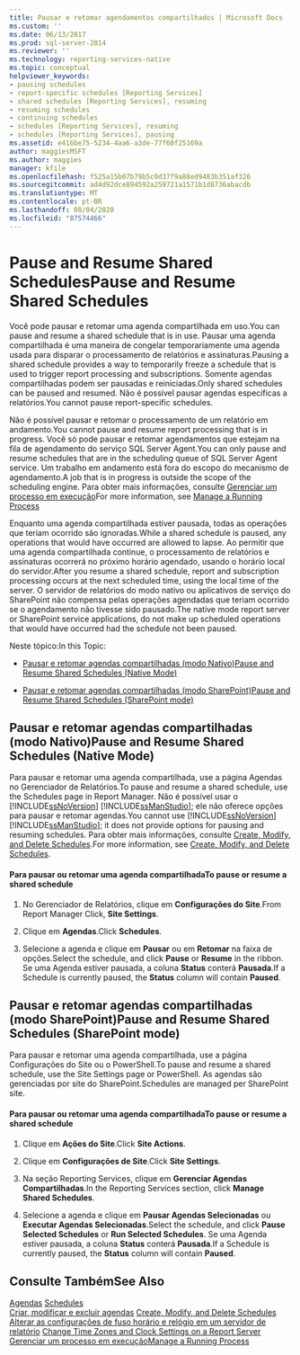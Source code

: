 ```yaml
---
title: Pausar e retomar agendamentos compartilhados | Microsoft Docs
ms.custom: ''
ms.date: 06/13/2017
ms.prod: sql-server-2014
ms.reviewer: ''
ms.technology: reporting-services-native
ms.topic: conceptual
helpviewer_keywords:
- pausing schedules
- report-specific schedules [Reporting Services]
- shared schedules [Reporting Services], resuming
- resuming schedules
- continuing schedules
- schedules [Reporting Services], resuming
- schedules [Reporting Services], pausing
ms.assetid: e416be75-5234-4aa6-a3de-77f60f25169a
author: maggiesMSFT
ms.author: maggies
manager: kfile
ms.openlocfilehash: f525a15b07b79b5c0d37f9a88ed9483b351af326
ms.sourcegitcommit: ad4d92dce894592a259721a1571b1d8736abacdb
ms.translationtype: MT
ms.contentlocale: pt-BR
ms.lasthandoff: 08/04/2020
ms.locfileid: "87574466"
---
```

# <a name="pause-and-resume-shared-schedules"></a><span data-ttu-id="c09d4-102">Pause and Resume Shared Schedules</span><span class="sxs-lookup"><span data-stu-id="c09d4-102">Pause and Resume Shared Schedules</span></span>
  <span data-ttu-id="c09d4-103">Você pode pausar e retomar uma agenda compartilhada em uso.</span><span class="sxs-lookup"><span data-stu-id="c09d4-103">You can pause and resume a shared schedule that is in use.</span></span> <span data-ttu-id="c09d4-104">Pausar uma agenda compartilhada é uma maneira de congelar temporariamente uma agenda usada para disparar o processamento de relatórios e assinaturas.</span><span class="sxs-lookup"><span data-stu-id="c09d4-104">Pausing a shared schedule provides a way to temporarily freeze a schedule that is used to trigger report processing and subscriptions.</span></span> <span data-ttu-id="c09d4-105">Somente agendas compartilhadas podem ser pausadas e reiniciadas.</span><span class="sxs-lookup"><span data-stu-id="c09d4-105">Only shared schedules can be paused and resumed.</span></span> <span data-ttu-id="c09d4-106">Não é possível pausar agendas específicas a relatórios.</span><span class="sxs-lookup"><span data-stu-id="c09d4-106">You cannot pause report-specific schedules.</span></span>  
  
 <span data-ttu-id="c09d4-107">Não é possível pausar e retomar o processamento de um relatório em andamento.</span><span class="sxs-lookup"><span data-stu-id="c09d4-107">You cannot pause and resume report processing that is in progress.</span></span> <span data-ttu-id="c09d4-108">Você só pode pausar e retomar agendamentos que estejam na fila de agendamento do serviço SQL Server Agent.</span><span class="sxs-lookup"><span data-stu-id="c09d4-108">You can only pause and resume schedules that are in the scheduling queue of SQL Server Agent service.</span></span> <span data-ttu-id="c09d4-109">Um trabalho em andamento está fora do escopo do mecanismo de agendamento.</span><span class="sxs-lookup"><span data-stu-id="c09d4-109">A job that is in progress is outside the scope of the scheduling engine.</span></span> <span data-ttu-id="c09d4-110">Para obter mais informações, consulte [Gerenciar um processo em execução](manage-a-running-process.md)</span><span class="sxs-lookup"><span data-stu-id="c09d4-110">For more information, see [Manage a Running Process](manage-a-running-process.md)</span></span>  
  
 <span data-ttu-id="c09d4-111">Enquanto uma agenda compartilhada estiver pausada, todas as operações que teriam ocorrido são ignoradas.</span><span class="sxs-lookup"><span data-stu-id="c09d4-111">While a shared schedule is paused, any operations that would have occurred are allowed to lapse.</span></span> <span data-ttu-id="c09d4-112">Ao permitir que uma agenda compartilhada continue, o processamento de relatórios e assinaturas ocorrerá no próximo horário agendado, usando o horário local do servidor.</span><span class="sxs-lookup"><span data-stu-id="c09d4-112">After you resume a shared schedule, report and subscription processing occurs at the next scheduled time, using the local time of the server.</span></span> <span data-ttu-id="c09d4-113">O servidor de relatórios do modo nativo ou aplicativos de serviço do SharePoint não compensa pelas operações agendadas que teriam ocorrido se o agendamento não tivesse sido pausado.</span><span class="sxs-lookup"><span data-stu-id="c09d4-113">The native mode report server or SharePoint service applications, do not make up scheduled operations that would have occurred had the schedule not been paused.</span></span>  
  
 <span data-ttu-id="c09d4-114">Neste tópico:</span><span class="sxs-lookup"><span data-stu-id="c09d4-114">In this Topic:</span></span>  
  
-   [<span data-ttu-id="c09d4-115">Pausar e retomar agendas compartilhadas (modo Nativo)</span><span class="sxs-lookup"><span data-stu-id="c09d4-115">Pause and Resume Shared Schedules (Native Mode)</span></span>](#bkmk_native)  
  
-   [<span data-ttu-id="c09d4-116">Pausar e retomar agendas compartilhadas (modo SharePoint)</span><span class="sxs-lookup"><span data-stu-id="c09d4-116">Pause and Resume Shared Schedules (SharePoint mode)</span></span>](#bkmk_sharepoint)  
  
##  <a name="pause-and-resume-shared-schedules-native-mode"></a><a name="bkmk_native"></a> <span data-ttu-id="c09d4-117">Pausar e retomar agendas compartilhadas (modo Nativo)</span><span class="sxs-lookup"><span data-stu-id="c09d4-117">Pause and Resume Shared Schedules (Native Mode)</span></span>  
 <span data-ttu-id="c09d4-118">Para pausar e retomar uma agenda compartilhada, use a página Agendas no Gerenciador de Relatórios.</span><span class="sxs-lookup"><span data-stu-id="c09d4-118">To pause and resume a shared schedule, use the Schedules page in Report Manager.</span></span> <span data-ttu-id="c09d4-119">Não é possível usar o [!INCLUDE[ssNoVersion](../../includes/ssnoversion-md.md)] [!INCLUDE[ssManStudio](../../includes/ssmanstudio-md.md)]; ele não oferece opções para pausar e retomar agendas.</span><span class="sxs-lookup"><span data-stu-id="c09d4-119">You cannot use [!INCLUDE[ssNoVersion](../../includes/ssnoversion-md.md)] [!INCLUDE[ssManStudio](../../includes/ssmanstudio-md.md)]; it does not provide options for pausing and resuming schedules.</span></span> <span data-ttu-id="c09d4-120">Para obter mais informações, consulte [Create, Modify, and Delete Schedules](create-modify-and-delete-schedules.md).</span><span class="sxs-lookup"><span data-stu-id="c09d4-120">For more information, see [Create, Modify, and Delete Schedules](create-modify-and-delete-schedules.md).</span></span>  
  
#### <a name="to-pause-or-resume-a-shared-schedule"></a><span data-ttu-id="c09d4-121">Para pausar ou retomar uma agenda compartilhada</span><span class="sxs-lookup"><span data-stu-id="c09d4-121">To pause or resume a shared schedule</span></span>  
  
1.  <span data-ttu-id="c09d4-122">No Gerenciador de Relatórios, clique em **Configurações do Site**.</span><span class="sxs-lookup"><span data-stu-id="c09d4-122">From Report Manager Click, **Site Settings**.</span></span>  
  
2.  <span data-ttu-id="c09d4-123">Clique em **Agendas**.</span><span class="sxs-lookup"><span data-stu-id="c09d4-123">Click **Schedules**.</span></span>  
  
3.  <span data-ttu-id="c09d4-124">Selecione a agenda e clique em **Pausar** ou em **Retomar** na faixa de opções.</span><span class="sxs-lookup"><span data-stu-id="c09d4-124">Select the schedule, and click **Pause** or **Resume** in the ribbon.</span></span> <span data-ttu-id="c09d4-125">Se uma Agenda estiver pausada, a coluna **Status** conterá **Pausada**.</span><span class="sxs-lookup"><span data-stu-id="c09d4-125">If a Schedule is currently paused, the **Status** column will contain **Paused**.</span></span>  
  
##  <a name="pause-and-resume-shared-schedules-sharepoint-mode"></a><a name="bkmk_sharepoint"></a> <span data-ttu-id="c09d4-126">Pausar e retomar agendas compartilhadas (modo SharePoint)</span><span class="sxs-lookup"><span data-stu-id="c09d4-126">Pause and Resume Shared Schedules (SharePoint mode)</span></span>  
 <span data-ttu-id="c09d4-127">Para pausar e retomar uma agenda compartilhada, use a página Configurações do Site ou o PowerShell.</span><span class="sxs-lookup"><span data-stu-id="c09d4-127">To pause and resume a shared schedule, use the Site Settings page or PowerShell.</span></span> <span data-ttu-id="c09d4-128">As agendas são gerenciadas por site do SharePoint.</span><span class="sxs-lookup"><span data-stu-id="c09d4-128">Schedules are managed per SharePoint site.</span></span>  
  
#### <a name="to-pause-or-resume-a-shared-schedule"></a><span data-ttu-id="c09d4-129">Para pausar ou retomar uma agenda compartilhada</span><span class="sxs-lookup"><span data-stu-id="c09d4-129">To pause or resume a shared schedule</span></span>  
  
1.  <span data-ttu-id="c09d4-130">Clique em **Ações do Site**.</span><span class="sxs-lookup"><span data-stu-id="c09d4-130">Click **Site Actions**.</span></span>  
  
2.  <span data-ttu-id="c09d4-131">Clique em **Configurações de Site**.</span><span class="sxs-lookup"><span data-stu-id="c09d4-131">Click **Site Settings**.</span></span>  
  
3.  <span data-ttu-id="c09d4-132">Na seção Reporting Services, clique em **Gerenciar Agendas Compartilhadas**.</span><span class="sxs-lookup"><span data-stu-id="c09d4-132">In the Reporting Services section, click **Manage Shared Schedules**.</span></span>  
  
4.  <span data-ttu-id="c09d4-133">Selecione a agenda e clique em **Pausar Agendas Selecionadas** ou **Executar Agendas Selecionadas**.</span><span class="sxs-lookup"><span data-stu-id="c09d4-133">Select the schedule, and click **Pause Selected Schedules** or **Run Selected Schedules**.</span></span> <span data-ttu-id="c09d4-134">Se uma Agenda estiver pausada, a coluna **Status** conterá **Pausada**.</span><span class="sxs-lookup"><span data-stu-id="c09d4-134">If a Schedule is currently paused, the **Status** column will contain **Paused**.</span></span>  
  
## <a name="see-also"></a><span data-ttu-id="c09d4-135">Consulte Também</span><span class="sxs-lookup"><span data-stu-id="c09d4-135">See Also</span></span>  
 <span data-ttu-id="c09d4-136">[Agendas](schedules.md) </span><span class="sxs-lookup"><span data-stu-id="c09d4-136">[Schedules](schedules.md) </span></span>  
 <span data-ttu-id="c09d4-137">[Criar, modificar e excluir agendas](create-modify-and-delete-schedules.md) </span><span class="sxs-lookup"><span data-stu-id="c09d4-137">[Create, Modify, and Delete Schedules](create-modify-and-delete-schedules.md) </span></span>  
 <span data-ttu-id="c09d4-138">[Alterar as configurações de fuso horário e relógio em um servidor de relatório](change-time-zones-and-clock-settings-on-a-report-server.md) </span><span class="sxs-lookup"><span data-stu-id="c09d4-138">[Change Time Zones and Clock Settings on a Report Server](change-time-zones-and-clock-settings-on-a-report-server.md) </span></span>  
 [<span data-ttu-id="c09d4-139">Gerenciar um processo em execução</span><span class="sxs-lookup"><span data-stu-id="c09d4-139">Manage a Running Process</span></span>](manage-a-running-process.md)  
  
  
